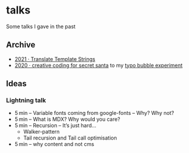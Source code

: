 # talks
Some talks I gave in the past


## Archive

* [2021 · Translate Template Strings](https://hackmd.io/@signalwerk/BkWrH2ABt)
* [2020 · creative coding for secret santa](https://hackmd.io/@signalwerk/B1k6fah2Y) to my [typo bubble experiment](https://signalwerk.github.io/visual.particle.typo/)


## Ideas

### Lightning talk
* 5 min – Variable fonts coming from google-fonts – Why? Why not?
* 5 min – What is MDX? Why would you care?
* 5 min – Recursion – It’s just hard...
  * Walker-pattern
  * Tail recursion and Tail call optimisation
* 5 min – why content and not cms
